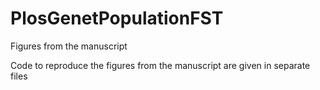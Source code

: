 # PlosGenetPopulationFST
Figures from the manuscript

Code to reproduce the figures from the manuscript are given in separate files
